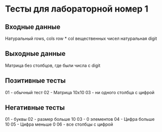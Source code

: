 # Тесты для лабораторной номер 1

## Входные данные
Натуральный rows, cols
row * col вещественных чисел
натуральная digit

## Выходные данные
Матрица без столбцов, где были числа с digit

## Позитивные тесты
01 - обычный тест
02 - Матрица 10х10
03 - ни одного столбца с цифрой


## Негативные тесты
01 - буквы
02 - размер больше 10
03 - 0 элементов
04 - Цифра больше 10
05 - Цифра меньше 0
06 - все столбцы с цифрой
